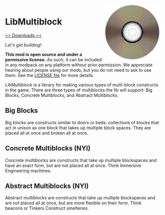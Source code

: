 <img src="icon.png" align="right" width="180px"/>

# LibMultiblock


[>> Downloads <<](https://github.com/CottonMC/LibMultiblock/releases)

*Let's get building!*

**This mod is open source and under a permissive license.** As such, it can be included in any modpack on any platform without prior permission. We appreciate hearing about people using our mods, but you do not need to ask to use them. See the [LICENSE file](LICENSE) for more details.

LibMultiblock is a library for making various types of multi-block constructs in the game. There are three types of multiblocks the lib will support: Big Blocks, Concrete Multiblocks, and Abstract Multiblocks.

## Big Blocks
Big blocks are constructs similar to doors or beds: collections of blocks that act in unison as one block that takes up multiple block spaces. They are placed all at once and broken all at once.

## Concrete Multiblocks (NYI)
Concrete multiblocks are constructs that take up multiple blockspaces and have an exact form, but are not placed all at once. Think Immersive Engineering machines.

## Abstract Multiblocks (NYI)
Abstract multiblocks are constructs that take up multiple blockspaces and are not placed all at once, but are more flexible on their form. Think beacons or Tinkers Construct smelteries.
